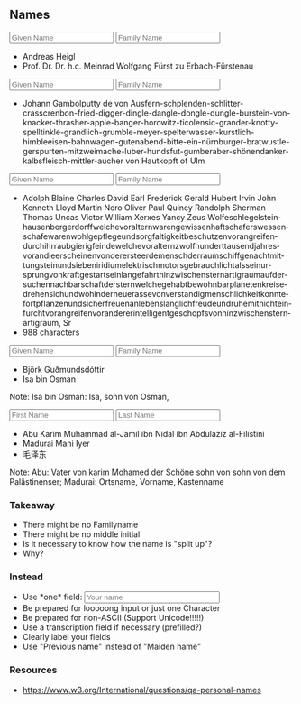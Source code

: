 ## Names



<input type="text" placeholder="Given Name"> <input type="text" placeholder="Family Name">
* <!-- .element: class="fragment" --> Andreas Heigl
* <!-- .element: class="fragment" --> Prof. Dr. Dr. h.c. Meinrad Wolfgang Fürst zu Erbach-Fürstenau



<input type="text" placeholder="Given Name"> <input type="text" placeholder="Family Name">
* Johann Gambolputty de von Ausfern-schplenden-schlitter-crasscrenbon-fried-digger-dingle-dangle-dongle-dungle-burstein-von-knacker-thrasher-apple-banger-horowitz-ticolensic-grander-knotty-spelltinkle-grandlich-grumble-meyer-spelterwasser-kurstlich-himbleeisen-bahnwagen-gutenabend-bitte-ein-nürnburger-bratwustle-gerspurten-mitzweimache-luber-hundsfut-gumberaber-shönendanker-kalbsfleisch-mittler-aucher von Hautkopft of Ulm



<input type="text" placeholder="Given Name"> <input type="text" placeholder="Family Name">
* <!-- .element: style="font-size:0.8em;" -->Adolph Blaine Charles David Earl Frederick Gerald Hubert Irvin John Kenneth Lloyd Martin Nero Oliver Paul Quincy Randolph Sherman Thomas Uncas Victor William Xerxes Yancy Zeus Wolfe­schlegel­stein­hausen­berger­dorff­welche­vor­altern­waren­gewissen­haft­schafers­wessen­schafe­waren­wohl­gepflege­und­sorg­faltig­keit­be­schutzen­vor­an­greifen­durch­ihr­raub­gierig­feinde­welche­vor­altern­zwolf­hundert­tausend­jah­res­voran­die­er­scheinen­von­der­erste­erde­mensch­der­raum­schiff­genacht­mit­tung­stein­und­sieben­iridium­elek­trisch­motors­ge­brauch­licht­als­sein­ur­sprung­von­kraft­ge­start­sein­lange­fahrt­hin­zwischen­stern­artig­raum­auf­der­suchen­nach­bar­schaft­der­stern­welche­ge­habt­be­wohn­bar­planeten­kreise­drehen­sich­und­wo­hin­der­neue­rasse­von­ver­stand­ig­mensch­lich­keit­konnte­fort­pflanzen­und­sicher­freuen­an­lebens­lang­lich­freude­und­ru­he­mit­nicht­ein­furcht­vor­an­greifen­vor­anderer­intelligent­ge­schopfs­von­hin­zwischen­stern­art­ig­raum, Sr
* <!-- .element: class="fragment" -->       988 characters





<input type="text" placeholder="Given Name"> <input type="text" placeholder="Family Name">
* <!-- .element: class="fragment" --> Björk Guðmundsdóttir
* <!-- .element: class="fragment" --> Isa bin Osman

Note: Isa bin Osman: Isa, sohn von Osman, 



<input type="text" placeholder="First Name"> <input type="text" placeholder="Last Name">

* <!-- .element: class="fragment" --> Abu Karim Muhammad al-Jamil ibn Nidal ibn Abdulaziz al-Filistini
* <!-- .element: class="fragment" --> Madurai Mani Iyer
* <!-- .element: class="fragment" --> 毛泽东

Note: Abu: Vater von karim Mohamed der Schöne sohn von sohn von dem Palästinenser; Madurai: Ortsname, Vorname, Kastenname



### Takeaway

* <!-- .element: class="fragment" --> There might be no Familyname
* <!-- .element: class="fragment" --> There might be no middle initial
* <!-- .element: class="fragment" --> Is it necessary to know how the name is "split up"?
* <!-- .element: class="fragment" --> Why?



### Instead

* <!-- .element: class="fragment" --> Use *one* field: <input style="width:50%" type="text" placeholder="Your name">
* <!-- .element: class="fragment" --> Be prepared for looooong input or just one Character
* <!-- .element: class="fragment" --> Be prepared for non-ASCII (Support Unicode!!!!!)
* <!-- .element: class="fragment" --> Use a transcription field if necessary (prefilled?)
* <!-- .element: class="fragment" --> Clearly label your fields
* <!-- .element: class="fragment" --> Use "Previous name" instead of "Maiden name"



### Resources

* https://www.w3.org/International/questions/qa-personal-names
